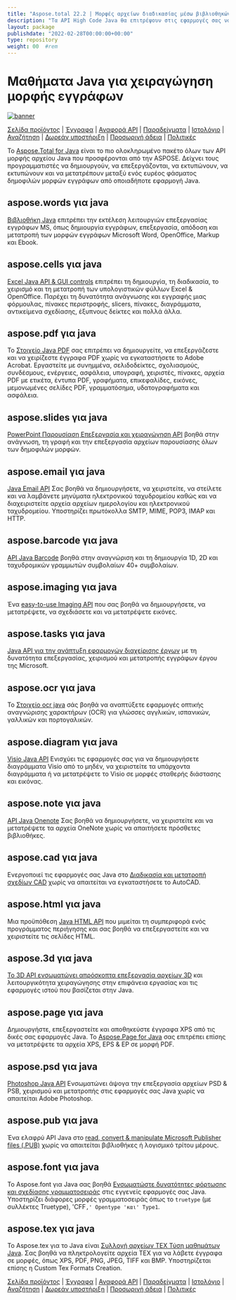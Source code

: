 ```yaml
---
title: "Aspose.total 22.2 | Μορφές αρχείων διαδικασίας μέσω βιβλιοθηκών Java" 
description: "Τα API High Code Java θα επιτρέψουν στις εφαρμογές σας να συνεργαστούν με μορφές αρχείων του Microsoft Word, Excel, PowerPoint, Outlook, OneNote, 3D, CAD, PDF, GIS, Email, HTML κ.λπ." 
layout: package
publishdate: "2022-02-28T00:00:00+00:00"
type: repository
weight: 00	#rem
---
```


# Μαθήματα Java για χειραγώγηση μορφής εγγράφων
[![banner](../aspose_total-for-java-banner.png)](./)

[Σελίδα προϊόντος](https://products.aspose.com/total/java/) | [Έγγραφα](https://docs.aspose.com/total/java/) | [Αναφορά API](https://apireference.aspose.com/) | [Παραδείγματα](http://aspose.github.io) | [Ιστολόγιο](https://blog.aspose.com/category/total/) | [Αναζήτηση](https://search.aspose.com/) | [Δωρεάν υποστήριξη](https://forum.aspose.com/) | [Προσωρινή άδεια](https://purchase.aspose.com/temporary-license) | [Πολιτικές](https://purchase.aspose.com/policies)

Το [Aspose.Total for Java](https://docs.aspose.com/total/java/) είναι το πιο ολοκληρωμένο πακέτο όλων των API μορφής αρχείου Java που προσφέρονται από την ASPOSE. Δείχνει τους προγραμματιστές να δημιουργούν, να επεξεργάζονται, να εκτυπώνουν, να εκτυπώνουν και να μετατρέπουν μεταξύ ενός ευρέος φάσματος δημοφιλών μορφών εγγράφων από οποιαδήποτε εφαρμογή Java.

## aspose.words για java

[Βιβλιοθήκη Java](https://products.aspose.com/words/java/) επιτρέπει την εκτέλεση λειτουργιών επεξεργασίας εγγράφων MS, όπως δημιουργία εγγράφων, επεξεργασία, απόδοση και μετατροπή των μορφών εγγράφων Microsoft Word, OpenOffice, Markup και Ebook.

## aspose.cells για java

[Excel Java API & GUI controls](https://products.aspose.com/cells/java/) επιτρέπει τη δημιουργία, τη διαδικασία, το χειρισμό και τη μετατροπή των υπολογιστικών φύλλων Excel & OpenOffice. Παρέχει τη δυνατότητα ανάγνωσης και εγγραφής μιας φόρμουλας, πίνακες περιστροφής, slicers, πίνακες, διαγράμματα, αντικείμενα σχεδίασης, έξυπνους δείκτες και πολλά άλλα.

## aspose.pdf για java

Το [Στοιχείο Java PDF](https://products.aspose.com/pdf/java/) σας επιτρέπει να δημιουργείτε, να επεξεργάζεστε και να χειρίζεστε έγγραφα PDF χωρίς να εγκαταστήσετε το Adobe Acrobat. Εργαστείτε με συνημμένα, σελιδοδείκτες, σχολιασμούς, συνδέσμους, ενέργειες, ασφάλεια, υπογραφή, χειριστές, πίνακες, αρχεία PDF με ετικέτα, έντυπα PDF, γραφήματα, επικεφαλίδες, εικόνες, μεμονωμένες σελίδες PDF, γραμματόσημα, υδατογραφήματα και ασφάλεια.

## aspose.slides για java

[PowerPoint Παρουσίαση Επεξεργασία και χειραγώγηση API](https://products.aspose.com/slides/java/) βοηθά στην ανάγνωση, τη γραφή και την επεξεργασία αρχείων παρουσίασης όλων των δημοφιλών μορφών.

## aspose.email για java

[Java Email API](https://products.aspose.com/email/java/) Σας βοηθά να δημιουργήσετε, να χειριστείτε, να στείλετε και να λαμβάνετε μηνύματα ηλεκτρονικού ταχυδρομείου καθώς και να διαχειριστείτε αρχεία αρχείων ημερολογίου και ηλεκτρονικού ταχυδρομείου. Υποστηρίζει πρωτόκολλα SMTP, MIME, POP3, IMAP και HTTP.

## aspose.barcode για java

[API Java Barcode](https://products.aspose.com/barcode/java/) βοηθά στην αναγνώριση και τη δημιουργία 1D, 2D και ταχυδρομικών γραμμωτών συμβολαίων 40+ συμβολαίων.

## aspose.imaging για java

Ένα [easy-to-use Imaging API](https://products.aspose.com/imaging/java/) που σας βοηθά να δημιουργήσετε, να μετατρέψετε, να σχεδιάσετε και να μετατρέψετε εικόνες.

## aspose.tasks για java

[Java API για την ανάπτυξη εφαρμογών διαχείρισης έργων](https://products.aspose.com/tasks/java/) με τη δυνατότητα επεξεργασίας, χειρισμού και μετατροπής εγγράφων έργου της Microsoft.

## aspose.ocr για java

Το [Στοιχείο ocr java](https://products.aspose.com/ocr/java/) σάς βοηθά να αναπτύξετε εφαρμογές οπτικής αναγνώρισης χαρακτήρων (OCR) για γλώσσες αγγλικών, ισπανικών, γαλλικών και πορτογαλικών.

## aspose.diagram για java

[Visio Java API](https://products.aspose.com/diagram/java/) Ενισχύει τις εφαρμογές σας για να δημιουργήσετε διαγράμματα Visio από το μηδέν, να χειριστείτε τα υπάρχοντα διαγράμματα ή να μετατρέψετε το Visio σε μορφές σταθερής διάστασης και εικόνας.

## aspose.note για java

[API Java Onenote](https://products.aspose.com/note/java/) Σας βοηθά να δημιουργήσετε, να χειριστείτε και να μετατρέψετε τα αρχεία OneNote χωρίς να απαιτήσετε πρόσθετες βιβλιοθήκες.

## aspose.cad για java

Ενεργοποιεί τις εφαρμογές σας Java στο [Διαδικασία και μετατροπή σχεδίων CAD](https://products.aspose.com/cad/java/) ​​χωρίς να απαιτείται να εγκαταστήσετε το AutoCAD.

## aspose.html για java

Μια προϋπόθεση [Java HTML API](https://products.aspose.com/html/java/) που μιμείται τη συμπεριφορά ενός προγράμματος περιήγησης και σας βοηθά να επεξεργαστείτε και να χειριστείτε τις σελίδες HTML.

## aspose.3d για java

[Το 3D API ενσωματώνει απρόσκοπτα επεξεργασία αρχείων 3D](https://products.aspose.com/3d/java/) και λειτουργικότητα χειραγώγησης στην επιφάνεια εργασίας και τις εφαρμογές ιστού που βασίζεται στην Java.

## aspose.page για java

Δημιουργήστε, επεξεργαστείτε και αποθηκεύστε έγγραφα XPS από τις δικές σας εφαρμογές Java. Το [Aspose.Page for Java](https://products.aspose.com/page/java/) σας επιτρέπει επίσης να μετατρέψετε τα αρχεία XPS, EPS & EP σε μορφή PDF.

## aspose.psd για java

[Photoshop Java API](https://products.aspose.com/psd/java/) Ενσωματώνει άψογα την επεξεργασία αρχείων PSD & PSB, χειρισμού και μετατροπής στις εφαρμογές σας Java χωρίς να απαιτείται Adobe Photoshop.

## aspose.pub για java

Ένα ελαφρύ API Java στο [read, convert & manipulate Microsoft Publisher files (.PUB)](https://products.aspose.com/pub/java/) χωρίς να απαιτείται βιβλιοθήκες ή λογισμικό τρίτου μέρους.

## aspose.font για java

Το Aspose.font για Java σας βοηθά [Ενσωματώστε δυνατότητες φόρτωσης και σχεδίασης γραμματοσειράς](https://products.aspose.com/font/java/) στις εγγενείς εφαρμογές σας Java. Υποστηρίζει διάφορες μορφές γραμματοσειράς όπως το `truetype` (με συλλέκτες Truetype), 'CFF`,' Opentype 'και' Type1`.

## aspose.tex για java

Το Aspose.tex για το Java είναι [Συλλογή αρχείων TEX Τύση μαθημάτων Java](https://products.aspose.com/tex/java/). Σας βοηθά να πληκτρολογείτε αρχεία TEX για να λάβετε έγγραφα σε μορφές, όπως XPS, PDF, PNG, JPEG, TIFF και BMP. Υποστηρίζεται επίσης η Custom Tex Formats Creation.

[Σελίδα προϊόντος](https://products.aspose.com/total/java/) | [Έγγραφα](https://docs.aspose.com/total/java/) | [Αναφορά API](https://apireference.aspose.com/) | [Παραδείγματα](http://aspose.github.io) | [Ιστολόγιο](https://blog.aspose.com/category/total/) | [Αναζήτηση](https://search.aspose.com/) | [Δωρεάν υποστήριξη](https://forum.aspose.com/) | [Προσωρινή άδεια](https://purchase.aspose.com/temporary-license) | [Πολιτικές](https://purchase.aspose.com/policies)
